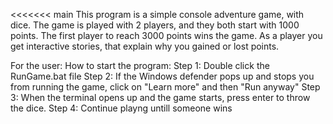 <<<<<<< main
This program is a simple console adventure game, with dice. The game is played with 2 players, and they both start with 1000 points. The first player to reach 3000 points wins the game. As a player you get interactive stories, that explain why you gained or lost points.

For the user:
How to start the program:
Step 1: Double click the RunGame.bat file
Step 2: If the Windows defender pops up and stops you from running the game, click on "Learn more" and then "Run anyway"
Step 3: When the terminal opens up and the game starts, press enter to throw the dice.
Step 4: Continue playng untill someone wins